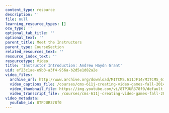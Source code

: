 ```yaml
---
content_type: resource
description: ''
file: null
learning_resource_types: []
ocw_type: ''
optional_tab_title: ''
optional_text: ''
parent_title: Meet the Instructors
parent_type: CourseSection
related_resources_text: ''
resource_index_text: ''
resourcetype: Video
title: 'Instructor Introduction: Andrew Haydn Grant'
uid: ef23c1ae-e9b3-a3f4-956a-b2d5e1d82a2e
video_files:
  archive_url: http://www.archive.org/download/MITCMS.611JF14/MITCMS_611JF14_Andrew_Intro_300k.mp4
  video_captions_file: /courses/cms-611j-creating-video-games-fall-2014/6c91516615575230803c80b365cf7d34_8TPJUR378f0.vtt
  video_thumbnail_file: https://img.youtube.com/vi/8TPJUR378f0/default.jpg
  video_transcript_file: /courses/cms-611j-creating-video-games-fall-2014/ddc55a97f0d4747007285e52fa7bd3d1_8TPJUR378f0.pdf
video_metadata:
  youtube_id: 8TPJUR378f0
---
```


